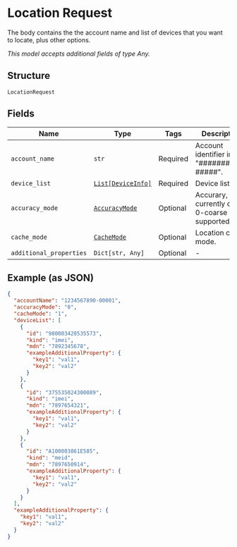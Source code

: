 
# Location Request

The body contains the the account name and list of devices that you want to locate, plus other options.

*This model accepts additional fields of type Any.*

## Structure

`LocationRequest`

## Fields

| Name | Type | Tags | Description |
|  --- | --- | --- | --- |
| `account_name` | `str` | Required | Account identifier in "##########-#####". |
| `device_list` | [`List[DeviceInfo]`](../../doc/models/device-info.md) | Required | Device list. |
| `accuracy_mode` | [`AccuracyMode`](../../doc/models/accuracy-mode.md) | Optional | Accurary, currently only 0-coarse supported. |
| `cache_mode` | [`CacheMode`](../../doc/models/cache-mode.md) | Optional | Location cache mode. |
| `additional_properties` | `Dict[str, Any]` | Optional | - |

## Example (as JSON)

```json
{
  "accountName": "1234567890-00001",
  "accuracyMode": "0",
  "cacheMode": "1",
  "deviceList": [
    {
      "id": "980003420535573",
      "kind": "imei",
      "mdn": "7892345678",
      "exampleAdditionalProperty": {
        "key1": "val1",
        "key2": "val2"
      }
    },
    {
      "id": "375535024300089",
      "kind": "imei",
      "mdn": "7897654321",
      "exampleAdditionalProperty": {
        "key1": "val1",
        "key2": "val2"
      }
    },
    {
      "id": "A100003861E585",
      "kind": "meid",
      "mdn": "7897650914",
      "exampleAdditionalProperty": {
        "key1": "val1",
        "key2": "val2"
      }
    }
  ],
  "exampleAdditionalProperty": {
    "key1": "val1",
    "key2": "val2"
  }
}
```

